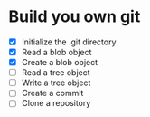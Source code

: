 # Build you own git

-[x] Initialize the .git directory
-[x] Read a blob object
-[x] Create a blob object
-[ ] Read a tree object
-[ ] Write a tree object
-[ ] Create a commit
-[ ] Clone a repository
